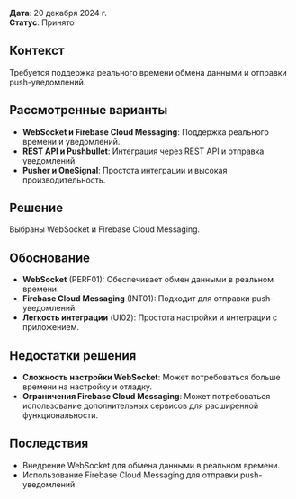 

**Дата**: 20 декабря 2024 г.  
**Статус**: Принято  

## Контекст
Требуется поддержка реального времени обмена данными и отправки push-уведомлений.

## Рассмотренные варианты
- **WebSocket и Firebase Cloud Messaging**: Поддержка реального времени и уведомлений.
- **REST API и Pushbullet**: Интеграция через REST API и отправка уведомлений.
- **Pusher и OneSignal**: Простота интеграции и высокая производительность.

## Решение
Выбраны WebSocket и Firebase Cloud Messaging.

## Обоснование
- **WebSocket** (PERF01): Обеспечивает обмен данными в реальном времени.
- **Firebase Cloud Messaging** (INT01): Подходит для отправки push-уведомлений.
- **Легкость интеграции** (UI02): Простота настройки и интеграции с приложением.

## Недостатки решения
- **Сложность настройки WebSocket**: Может потребоваться больше времени на настройку и отладку.
- **Ограничения Firebase Cloud Messaging**: Может потребоваться использование дополнительных сервисов для расширенной функциональности.

## Последствия
- Внедрение WebSocket для обмена данными в реальном времени.
- Использование Firebase Cloud Messaging для отправки push-уведомлений.
